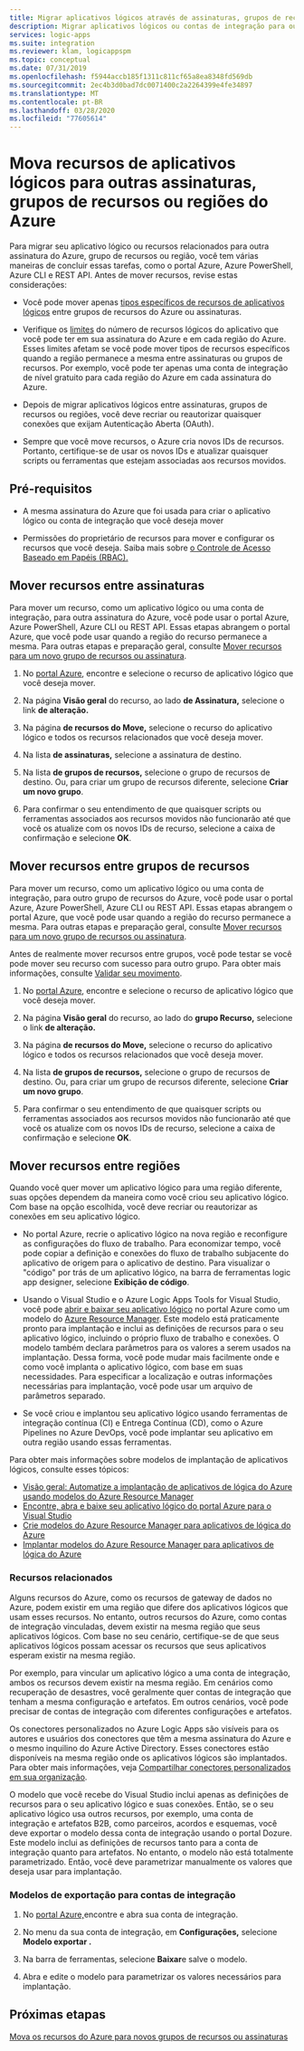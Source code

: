 ```yaml
---
title: Migrar aplicativos lógicos através de assinaturas, grupos de recursos ou regiões
description: Migrar aplicativos lógicos ou contas de integração para outras assinaturas, grupos de recursos ou locais (regiões) do Azure
services: logic-apps
ms.suite: integration
ms.reviewer: klam, logicappspm
ms.topic: conceptual
ms.date: 07/31/2019
ms.openlocfilehash: f5944accb185f1311c811cf65a8ea8348fd569db
ms.sourcegitcommit: 2ec4b3d0bad7dc0071400c2a2264399e4fe34897
ms.translationtype: MT
ms.contentlocale: pt-BR
ms.lasthandoff: 03/28/2020
ms.locfileid: "77605614"
---
```

# <a name="move-logic-app-resources-to-other-azure-subscriptions-resource-groups-or-regions"></a>Mova recursos de aplicativos lógicos para outras assinaturas, grupos de recursos ou regiões do Azure

Para migrar seu aplicativo lógico ou recursos relacionados para outra assinatura do Azure, grupo de recursos ou região, você tem várias maneiras de concluir essas tarefas, como o portal Azure, Azure PowerShell, Azure CLI e REST API. Antes de mover recursos, revise estas considerações: 

* Você pode mover apenas [tipos específicos de recursos de aplicativos lógicos](../azure-resource-manager/management/move-support-resources.md#microsoftlogic) entre grupos de recursos do Azure ou assinaturas.

* Verifique os [limites](../logic-apps/logic-apps-limits-and-config.md) do número de recursos lógicos do aplicativo que você pode ter em sua assinatura do Azure e em cada região do Azure. Esses limites afetam se você pode mover tipos de recursos específicos quando a região permanece a mesma entre assinaturas ou grupos de recursos. Por exemplo, você pode ter apenas uma conta de integração de nível gratuito para cada região do Azure em cada assinatura do Azure.

* Depois de migrar aplicativos lógicos entre assinaturas, grupos de recursos ou regiões, você deve recriar ou reautorizar quaisquer conexões que exijam Autenticação Aberta (OAuth).

* Sempre que você move recursos, o Azure cria novos IDs de recursos. Portanto, certifique-se de usar os novos IDs e atualizar quaisquer scripts ou ferramentas que estejam associadas aos recursos movidos.

## <a name="prerequisites"></a>Pré-requisitos

* A mesma assinatura do Azure que foi usada para criar o aplicativo lógico ou conta de integração que você deseja mover

* Permissões do proprietário de recursos para mover e configurar os recursos que você deseja. Saiba mais sobre [o Controle de Acesso Baseado em Papéis (RBAC).](../role-based-access-control/built-in-roles.md#owner)

<a name="move-subscription"></a>

## <a name="move-resources-between-subscriptions"></a>Mover recursos entre assinaturas

Para mover um recurso, como um aplicativo lógico ou uma conta de integração, para outra assinatura do Azure, você pode usar o portal Azure, Azure PowerShell, Azure CLI ou REST API. Essas etapas abrangem o portal Azure, que você pode usar quando a região do recurso permanece a mesma. Para outras etapas e preparação geral, consulte [Mover recursos para um novo grupo de recursos ou assinatura](../azure-resource-manager/management/move-resource-group-and-subscription.md).

1. No [portal Azure](https://portal.azure.com), encontre e selecione o recurso de aplicativo lógico que você deseja mover.

1. Na página **Visão geral** do recurso, ao lado **de Assinatura,** selecione o link **de alteração.**

1. Na página **de recursos do Move,** selecione o recurso do aplicativo lógico e todos os recursos relacionados que você deseja mover.

1. Na lista **de assinaturas,** selecione a assinatura de destino.

1. Na lista **de grupos de recursos,** selecione o grupo de recursos de destino. Ou, para criar um grupo de recursos diferente, selecione **Criar um novo grupo**.

1. Para confirmar o seu entendimento de que quaisquer scripts ou ferramentas associados aos recursos movidos não funcionarão até que você os atualize com os novos IDs de recurso, selecione a caixa de confirmação e selecione **OK**.

<a name="move-resource-group"></a>

## <a name="move-resources-between-resource-groups"></a>Mover recursos entre grupos de recursos

Para mover um recurso, como um aplicativo lógico ou uma conta de integração, para outro grupo de recursos do Azure, você pode usar o portal Azure, Azure PowerShell, Azure CLI ou REST API. Essas etapas abrangem o portal Azure, que você pode usar quando a região do recurso permanece a mesma. Para outras etapas e preparação geral, consulte [Mover recursos para um novo grupo de recursos ou assinatura](../azure-resource-manager/management/move-resource-group-and-subscription.md).

Antes de realmente mover recursos entre grupos, você pode testar se você pode mover seu recurso com sucesso para outro grupo. Para obter mais informações, consulte [Validar seu movimento](../azure-resource-manager/management/move-resource-group-and-subscription.md#validate-move).

1. No [portal Azure](https://portal.azure.com), encontre e selecione o recurso de aplicativo lógico que você deseja mover.

1. Na página **Visão geral** do recurso, ao lado do **grupo Recurso,** selecione o link **de alteração.**

1. Na página **de recursos do Move,** selecione o recurso do aplicativo lógico e todos os recursos relacionados que você deseja mover.

1. Na lista **de grupos de recursos,** selecione o grupo de recursos de destino. Ou, para criar um grupo de recursos diferente, selecione **Criar um novo grupo**.

1. Para confirmar o seu entendimento de que quaisquer scripts ou ferramentas associados aos recursos movidos não funcionarão até que você os atualize com os novos IDs de recurso, selecione a caixa de confirmação e selecione **OK**.

<a name="move-location"></a>

## <a name="move-resources-between-regions"></a>Mover recursos entre regiões

Quando você quer mover um aplicativo lógico para uma região diferente, suas opções dependem da maneira como você criou seu aplicativo lógico. Com base na opção escolhida, você deve recriar ou reautorizar as conexões em seu aplicativo lógico.

* No portal Azure, recrie o aplicativo lógico na nova região e reconfigure as configurações do fluxo de trabalho. Para economizar tempo, você pode copiar a definição e conexões do fluxo de trabalho subjacente do aplicativo de origem para o aplicativo de destino. Para visualizar o "código" por trás de um aplicativo lógico, na barra de ferramentas logic app designer, selecione **Exibição de código**.

* Usando o Visual Studio e o Azure Logic Apps Tools for Visual Studio, você pode [abrir e baixar seu aplicativo lógico](../logic-apps/manage-logic-apps-with-visual-studio.md) no portal Azure como um modelo do [Azure Resource Manager](../logic-apps/logic-apps-azure-resource-manager-templates-overview.md). Este modelo está praticamente pronto para implantação e inclui as definições de recursos para o seu aplicativo lógico, incluindo o próprio fluxo de trabalho e conexões. O modelo também declara parâmetros para os valores a serem usados na implantação. Dessa forma, você pode mudar mais facilmente onde e como você implanta o aplicativo lógico, com base em suas necessidades. Para especificar a localização e outras informações necessárias para implantação, você pode usar um arquivo de parâmetros separado.

* Se você criou e implantou seu aplicativo lógico usando ferramentas de integração contínua (CI) e Entrega Contínua (CD), como o Azure Pipelines no Azure DevOps, você pode implantar seu aplicativo em outra região usando essas ferramentas.

Para obter mais informações sobre modelos de implantação de aplicativos lógicos, consulte esses tópicos:

* [Visão geral: Automatize a implantação de aplicativos de lógica do Azure usando modelos do Azure Resource Manager](../logic-apps/logic-apps-azure-resource-manager-templates-overview.md)
* [Encontre, abra e baixe seu aplicativo lógico do portal Azure para o Visual Studio](../logic-apps/manage-logic-apps-with-visual-studio.md)
* [Crie modelos do Azure Resource Manager para aplicativos de lógica do Azure](../logic-apps/logic-apps-create-azure-resource-manager-templates.md)
* [Implantar modelos do Azure Resource Manager para aplicativos de lógica do Azure](../logic-apps/logic-apps-deploy-azure-resource-manager-templates.md)

### <a name="related-resources"></a>Recursos relacionados

Alguns recursos do Azure, como os recursos de gateway de dados no Azure, podem existir em uma região que difere dos aplicativos lógicos que usam esses recursos. No entanto, outros recursos do Azure, como contas de integração vinculadas, devem existir na mesma região que seus aplicativos lógicos. Com base no seu cenário, certifique-se de que seus aplicativos lógicos possam acessar os recursos que seus aplicativos esperam existir na mesma região.

Por exemplo, para vincular um aplicativo lógico a uma conta de integração, ambos os recursos devem existir na mesma região. Em cenários como recuperação de desastres, você geralmente quer contas de integração que tenham a mesma configuração e artefatos. Em outros cenários, você pode precisar de contas de integração com diferentes configurações e artefatos.

Os conectores personalizados no Azure Logic Apps são visíveis para os autores e usuários dos conectores que têm a mesma assinatura do Azure e o mesmo inquilino do Azure Active Directory. Esses conectores estão disponíveis na mesma região onde os aplicativos lógicos são implantados. Para obter mais informações, veja [Compartilhar conectores personalizados em sua organização](https://docs.microsoft.com/connectors/custom-connectors/share).

O modelo que você recebe do Visual Studio inclui apenas as definições de recursos para o seu aplicativo lógico e suas conexões. Então, se o seu aplicativo lógico usa outros recursos, por exemplo, uma conta de integração e artefatos B2B, como parceiros, acordos e esquemas, você deve exportar o modelo dessa conta de integração usando o portal Dozure. Este modelo inclui as definições de recursos tanto para a conta de integração quanto para artefatos. No entanto, o modelo não está totalmente parametrizado. Então, você deve parametrizar manualmente os valores que deseja usar para implantação.

### <a name="export-templates-for-integration-accounts"></a>Modelos de exportação para contas de integração

1. No [portal Azure,](https://portal.azure.com)encontre e abra sua conta de integração.

1. No menu da sua conta de integração, em **Configurações,** selecione **Modelo exportar .**

1. Na barra de ferramentas, selecione **Baixar**e salve o modelo.

1. Abra e edite o modelo para parametrizar os valores necessários para implantação.

## <a name="next-steps"></a>Próximas etapas

[Mova os recursos do Azure para novos grupos de recursos ou assinaturas](../azure-resource-manager/management/move-resource-group-and-subscription.md)
